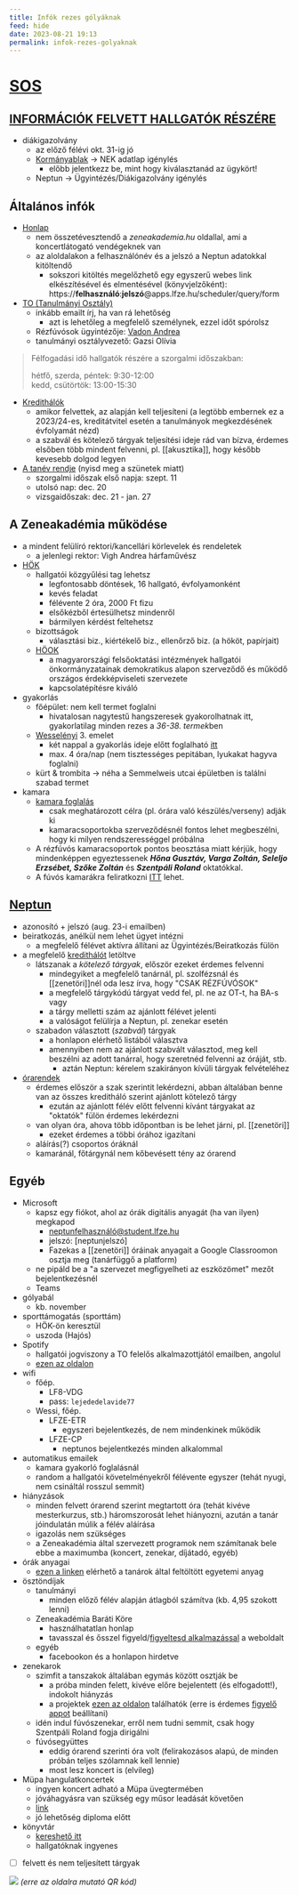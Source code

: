 ```yaml
---
title: Infók rezes gólyáknak
feed: hide
date: 2023-08-21 19:13
permalink: infok-rezes-golyaknak
---
```

# [SOS](mailto:denesandras@akademista.hu)
## [INFORMÁCIÓK FELVETT HALLGATÓK RÉSZÉRE](https://lfze.hu/tanulmanyi-hirek/informaciok-felvett-hallgatok-reszere-125156)

- diákigazolvány
	- az előző félévi okt. 31-ig jó
	- [Kormányablak](https://idopontfoglalo.kh.gov.hu/kormanyablak-66/ugykor-valasztas) -> NEK adatlap igénylés
		- előbb jelentkezz be, mint hogy kiválasztanád az ügykört!
	- Neptun -> Ügyintézés/Diákigazolvány igénylés

## Általános infók

- [Honlap](https://www.lfze.hu)
	- nem összetévesztendő a *zeneakademia.hu* oldallal, ami a koncertlátogató vendégeknek van
	- az aloldalakon a felhasználónév és a jelszó a Neptun adatokkal kitöltendő
		- sokszori kitöltés megelőzhető egy egyszerű webes link elkészítésével és elmentésével (könyvjelzőként): https://**felhasználó**:**jelszó**@apps.lfze.hu/scheduler/query/form
- [TO (Tanulmányi Osztály)](https://lfze.hu/oto-elerhetosegek)
	- inkább emailt írj, ha van rá lehetőség
		- azt is lehetőleg a megfelelő személynek, ezzel időt spórolsz
	- Rézfúvósok ügyintézője: [Vadon Andrea](mailto:vadon.andrea@zeneakademia.hu)
	- tanulmányi osztályvezető: Gazsi Olívia

> Félfogadási idő hallgatók részére a szorgalmi időszakban:
>
> hétfő, szerda, péntek: 9:30-12:00  
> kedd, csütörtök: 13:00-15:30

- [Kredithálók](https://lfze.hu/kredithalok)
	- amikor felvettek, az alapján kell teljesíteni (a legtöbb embernek ez a 2023/24-es, kreditátvitel esetén a tanulmányok megkezdésének évfolyamát nézd)
	- a szabvál és kötelező tárgyak teljesítési ideje rád van bízva, érdemes elsőben több mindent felvenni, pl. [[akusztika]], hogy később kevesebb dolgod legyen
- [A tanév rendje](https://lfze.hu/tanev-rendje) (nyisd meg a szünetek miatt)
	- szorgalmi időszak első napja: szept. 11
	- utolsó nap: dec. 20
	- vizsgaidőszak: dec. 21 - jan. 27

## A Zeneakadémia működése

- a mindent felülíró rektori/kancellári körlevelek és rendeletek
	- a jelenlegi rektor: Vigh Andrea hárfaművész
- [HÖK](https://lfze.hu/hallgatoknak/hallgatoi-onkormanyzat-118419)
	- hallgatói közgyűlési tag lehetsz
		- legfontosabb döntések, 16 hallgató, évfolyamonként
		- kevés feladat
		- félévente 2 óra, 2000 Ft fizu
		- elsőkézből értesülhetsz mindenről
		- bármilyen kérdést feltehetsz
	- bizottságok
		- választási biz., kiértékelő biz., ellenőrző biz. (a hököt, papírjait)
	- [HÖOK](https://hook.hu/cms/szervezetunk)
		- a magyarországi felsőoktatási intézmények hallgatói önkormányzatainak demokratikus alapon szerveződő és működő országos érdekképviseleti szervezete
		- kapcsolatépítésre kiváló
- gyakorlás
	- főépület: nem kell termet foglalni
		- hivatalosan nagytestű hangszeresek gyakorolhatnak itt, gyakorlatilag minden rezes a *36-38. termek*ben
	- [Wesselényi](http://gyakorlas.lisztakademia.hu/home) 3. emelet
		- két nappal a gyakorlás ideje előtt foglalható [itt](http://gyakorlas.lisztakademia.hu/home)
		- max. 4 óra/nap (nem tisztességes pepitában, lyukakat hagyva foglalni)
	- kürt & trombita -> néha a Semmelweis utcai épületben is találni szabad termet
- kamara
	- [kamara foglalás](https://lfze.hu/tanulmanyi-hirek/kamarazene-gyakorlofoglalas-119863)
		- csak meghatározott célra (pl. órára való készülés/verseny) adják ki
		- kamaracsoportokba szerveződésnél fontos lehet megbeszélni, hogy ki milyen rendszerességgel próbálna
	- A rézfúvós kamaracsoportok pontos beosztása miatt kérjük, hogy mindenképpen egyeztessenek _**Hőna Gusztáv, Varga Zoltán, Seleljo Erzsébet, Szőke Zoltán**_ és _**Szentpáli Roland**_ oktatókkal.
	- A fúvós kamarákra feliratkozni [ITT](https://lfze-my.sharepoint.com/:x:/g/personal/teremfoglalas_academy_liszt_hu/EV7XaNuBwtZEmyjtN06Vr-kBU3flWeoNnkAGwB_ckWdqXA?e=VH67eS) lehet.

## [Neptun](https://neptun.lfze.hu/hallgato/login.aspx)

- azonosító + jelszó (aug. 23-i emailben)
- beiratkozás, anélkül nem lehet ügyet intézni
	- a megfelelő félévet aktívra állítani az Ügyintézés/Beiratkozás fülön
- a megfelelő [kredithálót](https://lfze.hu/kredithalok) letöltve
	- látszanak a *kötelező tárgyak*, először ezeket érdemes felvenni
		- mindegyiket a megfelelő tanárnál, pl. szolfézsnál és [[zenetöri]]nél oda lesz írva, hogy "CSAK RÉZFÚVÓSOK"
		- a megfelelő tárgykódú tárgyat vedd fel, pl. ne az OT-t, ha BA-s vagy
		- a tárgy melletti szám az ajánlott félévet jelenti
		- a valóságot felülírja a Neptun, pl. zenekar esetén
	- szabadon választott (*szabvál*) tárgyak
		- a honlapon elérhető listából választva
		- amennyiben nem az ajánlott szabvált választod, meg kell beszélni az adott tanárral, hogy szeretnéd felvenni az óráját, stb.
			- aztán Neptun: kérelem szakirányon kívüli tárgyak felvételéhez
- [órarendek](https://apps.lfze.hu/scheduler/query/form)
	- érdemes először a szak szerintit lekérdezni, abban általában benne van az összes kreditháló szerint ajánlott kötelező tárgy
		- ezután az ajánlott félév előtt felvenni kívánt tárgyakat az "oktatók" fülön érdemes lekérdezni
	- van olyan óra, ahova több időpontban is be lehet járni, pl. [[zenetöri]]
		- ezeket érdemes a többi órához igazítani
	- aláírás(?) csoportos óráknál
	- kamaránál, főtárgynál nem kőbevésett tény az órarend

## Egyéb

- Microsoft
	- kapsz egy fiókot, ahol az órák digitális anyagát (ha van ilyen) megkapod
		- neptunfelhasználó@student.lfze.hu
		- jelszó: [neptunjelszó]
		- Fazekas a [[zenetöri]] óráinak anyagait a Google Classroomon osztja meg (tanárfüggő a platform)
	- ne pipáld be a "a szervezet megfigyelheti az eszközömet" mezőt bejelentkezésnél
	- Teams
- gólyabál
	- kb. november
- sporttámogatás (sporttám)
	- HÖK-ön keresztül
	- uszoda (Hajós)
- Spotify
	- hallgatói jogviszony a TO felelős alkalmazottjától emailben, angolul
	- [ezen az oldalon](https://www.spotify.com/hu/student/verification/)
- wifi
	- főép.
		- LF8-VDG
		- pass: `lejededelavide77`
	- Wessi, főép.
		- LFZE-ETR
			- egyszeri bejelentkezés, de nem mindenkinek működik
		- LFZE-CP
			- neptunos bejelentkezés minden alkalommal
- automatikus emailek
	- kamara gyakorló foglalásnál
	- random a hallgatói követelményekről félévente egyszer (tehát nyugi, nem csináltál rosszul semmit)
- hiányzások
	- minden felvett órarend szerint megtartott óra (tehát kivéve mesterkurzus, stb.) háromszorosát lehet hiányozni, azután a tanár jóindulatán múlik a félév aláírása
	- igazolás nem szükséges
	- a Zeneakadémia által szervezett programok nem számítanak bele ebbe a maximumba (koncert, zenekar, díjátadó, egyéb)
- órák anyagai
	- [ezen a linken](https://apps.lfze.hu/netfolder/StudentNet/Oktat%C3%A1si%20anyagok) elérhető a tanárok által feltöltött egyetemi anyag
- ösztöndíjak
	- tanulmányi
		- minden előző félév alapján átlagból számítva (kb. 4,95 szokott lenni)
	- Zeneakadémia Baráti Köre
		- használhatatlan honlap
		- tavasszal és ősszel figyeld/[figyeltesd alkalmazással](https://visualping.io) a weboldalt
	- egyéb
		- facebookon és a honlapon hirdetve
- zenekarok
	- szimfit a tanszakok általában egymás között osztják be
		- a próba minden felett, kivéve előre bejelentett (és elfogadott!), indokolt hiányzás
		- a projektek [ezen az oldalon](https://lfze.hu/tanulmanyi-hirek/a-zeneakademia-szimfonikus-zenekaranak-hangversenyei-beosztasa-es-probarendje-114751) találhatók (erre is érdemes [figyelő appot](https://visualping.io) beállítani)
	- idén indul fúvószenekar, erről nem tudni semmit, csak hogy Szentpáli Roland fogja dirigálni
	- fúvósegyüttes
		- eddig órarend szerinti óra volt (felirakozásos alapú, de minden próbán teljes szólamnak kell lennie)
		- most lesz koncert is (elvileg)
- Müpa hangulatkoncertek
	- ingyen koncert adható a Müpa üvegtermében
	- jóváhagyásra van szükség egy műsor leadását követően
	- [link](https://lfze.hu/tanulmanyi-hirek/kozremukodesi-lehetoseg-a-mupaban-124169)
	- jó lehetőség diploma előtt
- könyvtár
	- [kereshető itt](https://primo-36lfz.hosted.exlibrisgroup.com/primo-explore/search?vid=36LFZ_VU1&fromRedirectFilter=false)
	- hallgatóknak ingyenes

- [ ] felvett és nem teljesített tárgyak

![](https://i.ibb.co/qW668QB/qrchimp-X256.png)
*(erre az oldalra mutató QR kód)*